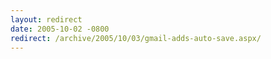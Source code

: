 ```yaml
---
layout: redirect
date: 2005-10-02 -0800
redirect: /archive/2005/10/03/gmail-adds-auto-save.aspx/
---
```

